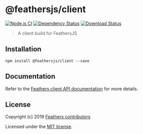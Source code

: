 # @feathersjs/client

[![Node.js CI](https://github.com/feathersjs/feathers/workflows/Node.js%20CI/badge.svg)](https://github.com/feathersjs/feathers/actions?query=workflow%3A%22Node.js+CI%22)
[![Dependency Status](https://img.shields.io/david/feathersjs/client.svg?style=flat-square)](https://david-dm.org/feathersjs/client)
[![Download Status](https://img.shields.io/npm/dm/@feathersjs/client.svg?style=flat-square)](https://www.npmjs.com/package/@feathersjs/client)

> A client build for FeathersJS

## Installation

```
npm install @feathersjs/client --save
```

## Documentation

Refer to the [Feathers client API documentation](https://docs.feathersjs.com/api/client.html) for more details.

## License

Copyright (c) 2019 [Feathers contributors](https://github.com/feathersjs/client/graphs/contributors)

Licensed under the [MIT license](LICENSE).
